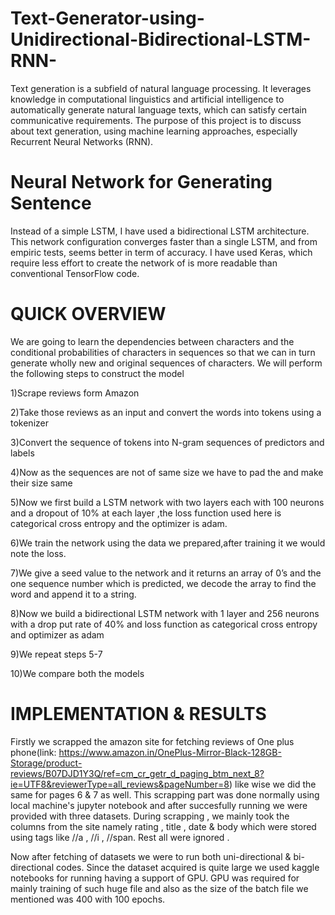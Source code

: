 # Text-Generator-using-Unidirectional-Bidirectional-LSTM-RNN-
Text generation is a subfield of natural language processing. It leverages knowledge in computational linguistics and artificial intelligence to automatically generate natural language texts, which can satisfy certain communicative requirements. The purpose of this project is to discuss about text generation, using machine learning approaches, especially Recurrent Neural Networks (RNN). 
# Neural Network for Generating Sentence 
Instead of a simple LSTM, I have used a bidirectional LSTM architecture. This network configuration converges faster than a single LSTM, and from empiric tests, seems better in term of accuracy. 
I have used Keras, which require less effort to create the network of is more readable than conventional TensorFlow code. 
#  QUICK OVERVIEW
We are going to learn the dependencies between characters and the conditional probabilities of characters in sequences so that we can in turn generate wholly new and original sequences of characters. 
We will perform the following steps to construct the model 

1)Scrape reviews form Amazon

2)Take those reviews as an input and convert the words into tokens using a tokenizer 

3)Convert the sequence of tokens into N-gram sequences of predictors and labels 

4)Now as the sequences are not of same size we have to pad the and make their size same 

5)Now we first build a LSTM network with two layers each with 100 neurons and a dropout of 10% at each layer ,the loss function used here is categorical cross entropy and the optimizer is adam. 

6)We train the network using the data we prepared,after training it we would note the loss. 

7)We give a seed value to the network and it returns an array of 0’s and the one sequence number which is predicted, we decode the array to find the word and append it to a string. 

8)Now we build a bidirectional LSTM network with 1 layer and 256 neurons with a drop put rate of 40% and loss function as categorical cross entropy and optimizer as adam 

9)We repeat steps 5-7 
 
10)We compare both the models 

# IMPLEMENTATION & RESULTS
Firstly we scrapped the amazon site for fetching reviews of One plus phone(link: https://www.amazon.in/OnePlus-Mirror-Black-128GB-Storage/product-reviews/B07DJD1Y3Q/ref=cm_cr_getr_d_paging_btm_next_8?ie=UTF8&reviewerType=all_reviews&pageNumber=8) like wise we did the same for pages 6 & 7 as well. This scrapping part was done normally using local machine's jupyter notebook and after succesfully running we were provided with three datasets. During scrapping , we mainly took the columns from the site namely rating , title , date & body which were stored using tags like //a , //i , //span. Rest all were ignored . 

Now after fetching of datasets we were to run both uni-directional & bi-directional codes. Since the dataset acquired is quite large we used kaggle notebooks for running having a support of GPU. GPU was required for mainly training of such huge file and also as the size of the batch file we mentioned was 400 with 100 epochs. 

